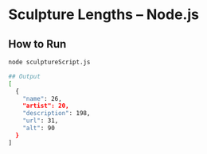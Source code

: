 # Sculpture Lengths – Node.js

## How to Run
```bash
node sculptureScript.js

## Output
[
  {
    "name": 26,
    "artist": 20,
    "description": 198,
    "url": 31,
    "alt": 90
  }
]

